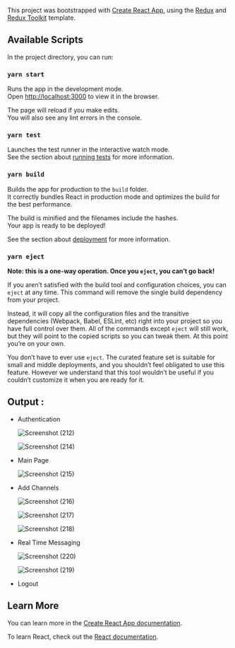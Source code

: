 This project was bootstrapped with [Create React App](https://github.com/facebook/create-react-app), using the [Redux](https://redux.js.org/) and [Redux Toolkit](https://redux-toolkit.js.org/) template.

## Available Scripts

In the project directory, you can run:

### `yarn start`

Runs the app in the development mode.<br />
Open [http://localhost:3000](http://localhost:3000) to view it in the browser.

The page will reload if you make edits.<br />
You will also see any lint errors in the console.

### `yarn test`

Launches the test runner in the interactive watch mode.<br />
See the section about [running tests](https://facebook.github.io/create-react-app/docs/running-tests) for more information.

### `yarn build`

Builds the app for production to the `build` folder.<br />
It correctly bundles React in production mode and optimizes the build for the best performance.

The build is minified and the filenames include the hashes.<br />
Your app is ready to be deployed!

See the section about [deployment](https://facebook.github.io/create-react-app/docs/deployment) for more information.

### `yarn eject`

**Note: this is a one-way operation. Once you `eject`, you can’t go back!**

If you aren’t satisfied with the build tool and configuration choices, you can `eject` at any time. This command will remove the single build dependency from your project.

Instead, it will copy all the configuration files and the transitive dependencies (Webpack, Babel, ESLint, etc) right into your project so you have full control over them. All of the commands except `eject` will still work, but they will point to the copied scripts so you can tweak them. At this point you’re on your own.

You don’t have to ever use `eject`. The curated feature set is suitable for small and middle deployments, and you shouldn’t feel obligated to use this feature. However we understand that this tool wouldn’t be useful if you couldn’t customize it when you are ready for it.

## Output :

- Authentication

  ![Screenshot (212)](https://github.com/patilchaitanya/discord-clone/assets/73357241/80c54528-2e01-4a93-9647-b6625d79fe6e)

  ![Screenshot (214)](https://github.com/patilchaitanya/discord-clone/assets/73357241/1fedba95-0072-4dea-a14d-fa8507f75315)
  
- Main Page

  ![Screenshot (215)](https://github.com/patilchaitanya/discord-clone/assets/73357241/d19d62b2-edcd-4bdc-ade5-8e3e489b2499)
  
- Add Channels

  ![Screenshot (216)](https://github.com/patilchaitanya/discord-clone/assets/73357241/e36276aa-b5fb-4a5c-bada-3116d68b6e49)

  ![Screenshot (217)](https://github.com/patilchaitanya/discord-clone/assets/73357241/6646a72e-2b52-4ff3-9206-49b1d56b7a39)

  ![Screenshot (218)](https://github.com/patilchaitanya/discord-clone/assets/73357241/f165cece-834b-45bd-b81e-ac2a27afd8f7)
  
- Real Time Messaging

  ![Screenshot (220)](https://github.com/patilchaitanya/discord-clone/assets/73357241/47d640d1-7040-47f7-a11f-80a979ecbb46)

  ![Screenshot (219)](https://github.com/patilchaitanya/discord-clone/assets/73357241/a484143a-67dc-4790-aeb0-e6a7489e71b9)

- Logout

  
## Learn More

You can learn more in the [Create React App documentation](https://facebook.github.io/create-react-app/docs/getting-started).

To learn React, check out the [React documentation](https://reactjs.org/).
